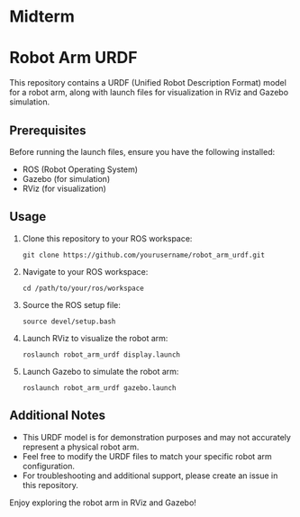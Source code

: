 # Midterm

# Robot Arm URDF

This repository contains a URDF (Unified Robot Description Format) model for a robot arm, along with launch files for visualization in RViz and Gazebo simulation.

## Prerequisites

Before running the launch files, ensure you have the following installed:

- ROS (Robot Operating System)
- Gazebo (for simulation)
- RViz (for visualization)

## Usage

1. Clone this repository to your ROS workspace:

    ```
    git clone https://github.com/yourusername/robot_arm_urdf.git
    ```

2. Navigate to your ROS workspace:

    ```
    cd /path/to/your/ros/workspace
    ```

3. Source the ROS setup file:

    ```
    source devel/setup.bash
    ```

4. Launch RViz to visualize the robot arm:

    ```
    roslaunch robot_arm_urdf display.launch
    ```

5. Launch Gazebo to simulate the robot arm:

    ```
    roslaunch robot_arm_urdf gazebo.launch
    ```

## Additional Notes

- This URDF model is for demonstration purposes and may not accurately represent a physical robot arm.
- Feel free to modify the URDF files to match your specific robot arm configuration.
- For troubleshooting and additional support, please create an issue in this repository.

Enjoy exploring the robot arm in RViz and Gazebo!
